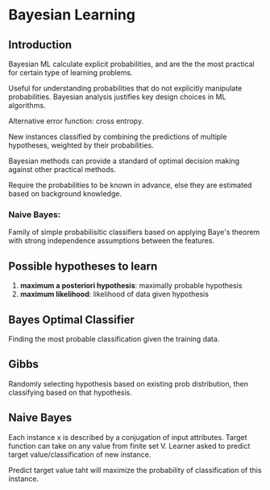 # Bayesian Learning
## Introduction
Bayesian ML calculate explicit probabilities, and are the the most practical for certain type of learning problems.

Useful for understanding probabilities that do not explicitly manipulate probabilities.
Bayesian analysis justifies key design choices in ML algorithms.

Alternative error function: cross entropy.

New instances classified by combining the predictions of multiple hypotheses, weighted by their probabilities.

Bayesian methods can provide a standard of optimal decision making against other practical methods.


Require the probabilities to be known in advance, else they are estimated based on background knowledge.


### Naive Bayes:
Family of simple probabilisitic classifiers based on applying Baye's theorem with strong independence assumptions between the features.


## Possible hypotheses to learn
1. **maximum a posteriori hypothesis**: maximally probable hypothesis
2. **maximum likelihood**: likelihood of data given hypothesis


## Bayes Optimal Classifier
Finding the most probable classification given the training data. 

## Gibbs 

Randomly selecting hypothesis based on existing prob distribution, then classifying based on that hypothesis.

## Naive Bayes

Each instance x is described by a conjugation of input attributes. Target function can take on any value from finite set V. Learner asked to predict target value/classification of new instance. 

Predict target value taht will maximize the probability of classification of this instance.


